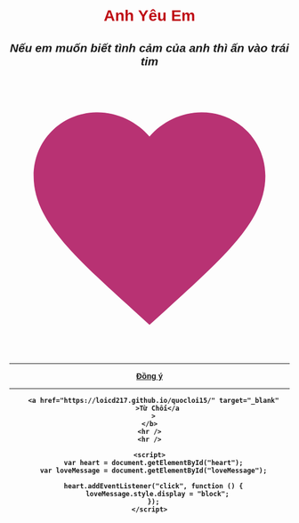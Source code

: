 <!DOCTYPE html>
<html lang="vi">
  <head>
    <meta charset="UTF-8" />
    <meta name="viewport" content="width=device-width, initial-scale=1.0" />
    <title>Cục Vàng của Anh</title>
    <style>
      body {
        font-family: Arial, sans-serif;
        text-align: center;
        margin: 50px;
      }
      h1 {
        color: #bf0b14;
      }
      #heart {
        width: 500px;
        fill: rgba(172, 15, 91, 0.851);
        transition: fill 0.5s;
        cursor: pointer;
      }
      #heart:hover {
        fill: rgb(242, 18, 18);
      }
      .love-message {
        display: none;
        margin-top: 20px;
      }
    </style>
  </head>
  <body>
    <h1>Anh Yêu Em</h1>
    <i> <h2>Nếu em muốn biết tình cảm của anh thì ấn vào trái tim</h2></i>
    <svg id="heart" xmlns="http://www.w3.org/2000/svg" viewBox="0 0 24 24">
      <path
        d="M12 21.35l-1.45-1.32C5.4 15.36 2 12.28 2 8.5 2 5.42 4.42 3 7.5 3c1.74 0 3.41.81 4.5 2.09C13.09 3.81 14.76 3 16.5 3 19.58 3 22 5.42 22 8.5c0 3.78-3.4 6.86-8.55 11.54L12 21.35z"
      />
    </svg>
    <div class="love-message" id="loveMessage">
      <p>Em yêu à,</p>
      <p>...</p>
      <p>Hãy cùng nhau đi hết quãng đường còn lại nhé.</p>
      <p>
        Dù anh có khó khăn như nào thì ah sẽ dành những điều tốt nhất đến công
        chúa của anh
      </p>
      <p>Hãy cùng anh phấn đầu và tiến xa hơn nha em</p>
      <p>Yêu em nhiều!</p>
      <p>Đồng Ý làm người yêu anh 1 lần nữa nha</p>
    </div>
    <hr />
    <b>
      <a href="https://loicd217.github.io/quocloi14/" target="_blank">Đồng ý</a>
      <br />
      <hr />

      <a href="https://loicd217.github.io/quocloi15/" target="_blank"
        >Từ Chối</a
      >
    </b>
    <hr />
    <hr />

    <script>
      var heart = document.getElementById("heart");
      var loveMessage = document.getElementById("loveMessage");

      heart.addEventListener("click", function () {
        loveMessage.style.display = "block";
      });
    </script>
  </body>
</html>
